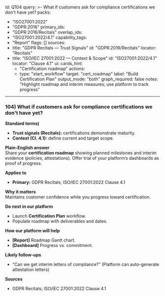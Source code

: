 id: Q104
query: >-
  What if customers ask for compliance certifications we don't have yet?
packs:
  - "ISO27001:2022"
  - "GDPR:2016"
primary_ids:
  - "GDPR:2016/Recitals"
overlap_ids:
  - "ISO27001:2022/4.1"
capability_tags:
  - "Report"
flags: []
sources:
  - title: "GDPR Recitals — Trust Signals"
    id: "GDPR:2016/Recitals"
    locator: "Recitals"
  - title: "ISO/IEC 27001:2022 — Context & Scope"
    id: "ISO27001:2022/4.1"
    locator: "Clause 4.1"
ui:
  cards_hint:
    - "Certification roadmap"
  actions:
    - type: "start_workflow"
      target: "cert_roadmap"
      label: "Build Certification Plan"
output_mode: "both"
graph_required: false
notes: "Highlight roadmap and interim measures; use platform to track progress"
---
### 104) What if customers ask for compliance certifications we don't have yet?

**Standard terms)**  
- **Trust signals (Recitals):** certifications demonstrate maturity.  
- **Context (Cl. 4.1):** define current and target scope.

**Plain-English answer**  
Share your **certification roadmap** showing planned milestones and interim evidence (policies, attestations). Offer trial of your platform’s dashboards as proof of progress.

**Applies to**  
- **Primary:** GDPR Recitals; ISO/IEC 27001:2022 Clause 4.1

**Why it matters**  
Maintains customer confidence while you progress toward certification.

**Do next in our platform**  
- Launch **Certification Plan** workflow.  
- Populate roadmap with deliverables and dates.

**How our platform will help**  
- **[Report]** Roadmap Gantt chart.  
- **[Dashboard]** Progress vs. commitment.

**Likely follow-ups**  
- “Can we get interim letters of compliance?” (Platform can auto-generate attestation letters)

**Sources**  
- GDPR Recitals; ISO/IEC 27001:2022 Clause 4.1
